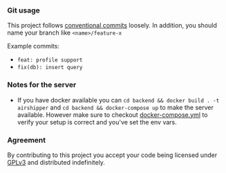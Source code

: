 ### Git usage

This project follows [conventional commits](https://www.conventionalcommits.org/en/v1.0.0/#summary) loosely.
In addition, you should name your branch like `<name>/feature-x`

Example commits:

- `feat: profile support`
- `fix(db): insert query`

### Notes for the server

- If you have docker available you can `cd backend && docker build . -t airshipper` and `cd backend && docker-compose up` to make the server available. However make sure to checkout [docker-compose.yml](backend/docker-compose.yml) to verify your setup is correct and you've set the env vars.

### Agreement

By contributing to this project you accept your code being licensed under [GPLv3](LICENSE) and distributed indefinitely.
